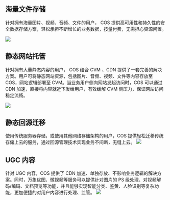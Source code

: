 ## 海量文件存储
针对拥有海量图片、视频、音频、文件的用户， COS 提供高可用性和持久性的安全数据存储方案，轻松承担不断增长的业务数据，按量付费，无需担心资源闲置。

![](//mccdn.qcloud.com/img5697c3122a1bb.png)

## 静态网站托管
针对拥有大量静态内容的用户， COS 结合 CVM 、CDN 提供了一套完善的解决方案。用户可将静态网站资源，包括图片、音频、视频、文件等内容存放至 COS，网站逻辑部署至 CVM。当业务用户侧向网站发起访问时，COS 可以通过 CDN 加速，直接将内容就近下发给用户，有效缓解 CVM 侧压力，保证网站访问稳定流畅。

![](//mccdn.qcloud.com/img5697c31a5e0f3.png)

## 静态回源迁移
使用传统服务器存储，或使用其他网络存储架构的用户，COS 提供轻松迁移传统存储上云的服务，通过回源管理技术实现业务不间断，无缝上云。
![](//mccdn.qcloud.com/img5697c32290f34.png)

## UGC 内容
针对 UGC 内容，COS 提供了 CDN 加速、单独存放、不影响业务逻辑的解决方案。同时，万象优图、微视频等服务可以提供针对图片的 PS 级处理、对视频解码/编码、文档预览等功能，并且能够实现智能分类、鉴黄、人脸识别等复杂功能，更加便捷的对用户内容进行处理、监管。
![](//mccdn.qcloud.com/img5697c32a2ef32.png)
